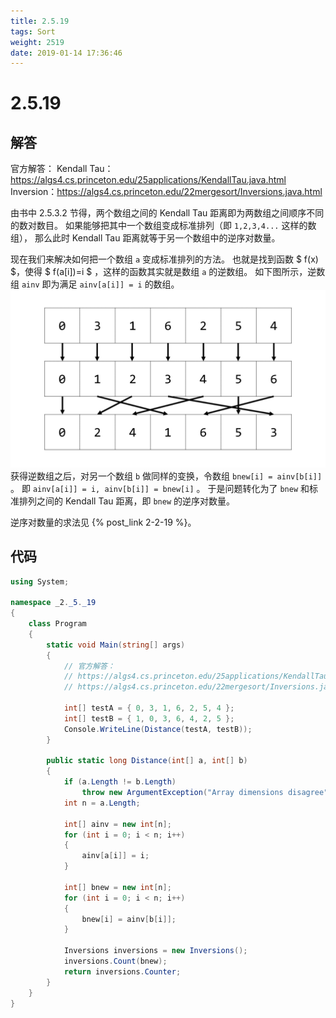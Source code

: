 ```yaml
---
title: 2.5.19
tags: Sort
weight: 2519
date: 2019-01-14 17:36:46
---
```


# 2.5.19


## 解答

官方解答：
Kendall Tau：https://algs4.cs.princeton.edu/25applications/KendallTau.java.html
Inversion：https://algs4.cs.princeton.edu/22mergesort/Inversions.java.html

由书中 2.5.3.2 节得，两个数组之间的 Kendall Tau 距离即为两数组之间顺序不同的数对数目。
如果能够把其中一个数组变成标准排列（即 `1,2,3,4...` 这样的数组），
那么此时 Kendall Tau 距离就等于另一个数组中的逆序对数量。

现在我们来解决如何把一个数组 `a` 变成标准排列的方法。
也就是找到函数 $ f(x) ​$，使得 $ f(a[i])=i ​$ ，这样的函数其实就是数组 `a` 的逆数组。
如下图所示，逆数组 `ainv` 即为满足 `ainv[a[i]] = i` 的数组。
![](/resources/2-5-19/1.png)
获得逆数组之后，对另一个数组 `b` 做同样的变换，令数组 `bnew[i] = ainv[b[i]]` 。
即 `ainv[a[i]] = i, ainv[b[i]] = bnew[i]` 。
于是问题转化为了 `bnew` 和标准排列之间的 Kendall Tau 距离，即 `bnew` 的逆序对数量。

逆序对数量的求法见 {% post_link 2-2-19 %}。

## 代码

```csharp
using System;

namespace _2._5._19
{
    class Program
    {
        static void Main(string[] args)
        {
            // 官方解答：
            // https://algs4.cs.princeton.edu/25applications/KendallTau.java.html
            // https://algs4.cs.princeton.edu/22mergesort/Inversions.java.html

            int[] testA = { 0, 3, 1, 6, 2, 5, 4 };
            int[] testB = { 1, 0, 3, 6, 4, 2, 5 };
            Console.WriteLine(Distance(testA, testB));
        }

        public static long Distance(int[] a, int[] b)
        {
            if (a.Length != b.Length)
                throw new ArgumentException("Array dimensions disagree");
            int n = a.Length;

            int[] ainv = new int[n];
            for (int i = 0; i < n; i++)
            {
                ainv[a[i]] = i;
            }

            int[] bnew = new int[n];
            for (int i = 0; i < n; i++)
            {
                bnew[i] = ainv[b[i]];
            }

            Inversions inversions = new Inversions();
            inversions.Count(bnew);
            return inversions.Counter;
        }
    }
}
```
